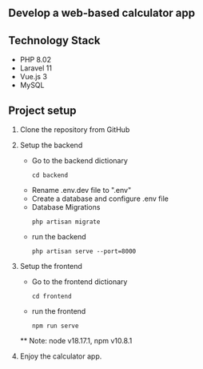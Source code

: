 ## Develop a web-based calculator app

## Technology Stack
- PHP 8.02
- Laravel 11
- Vue.js 3
- MySQL

## Project setup
1. Clone the repository from GitHub
2. Setup the backend
    - Go to the backend dictionary
        ```
        cd backend
        ```
    - Rename .env.dev file to ".env"
    - Create a database and configure .env file
    - Database Migrations 
        ```
        php artisan migrate
        ```
    - run the backend
        ```
        php artisan serve --port=8000
        ```

3. Setup the frontend
    - Go to the frontend dictionary
        ```
        cd frontend
        ```
    - run the frontend
        ```
        npm run serve
        ```
    ** Note: node v18.17.1, npm v10.8.1

4. Enjoy the calculator app.